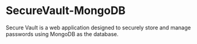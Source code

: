 # SecureVault-MongoDB
 Secure Vault is a web application designed to securely store and manage passwords using MongoDB as the database.
